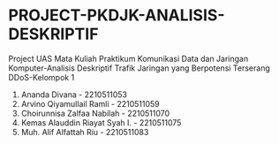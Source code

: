 # PROJECT-PKDJK-ANALISIS-DESKRIPTIF
Project UAS Mata Kuliah Praktikum Komunikasi Data dan Jaringan Komputer-Analisis Deskriptif Trafik Jaringan yang Berpotensi Terserang DDoS-Kelompok 1

1. Ananda Divana - 2210511053
2. Arvino Qiyamullail Ramli - 2210511059
3. Choirunnisa Zalfaa Nabilah - 2210511070
4. Kemas Alauddin Riayat Syah I. - 2210511075
5. Muh. Alif Alfattah Riu - 2210511083
